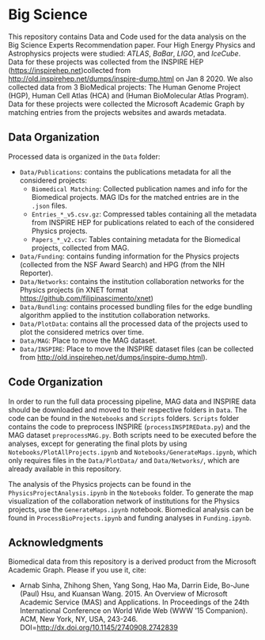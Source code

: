 # Big Science
This repository contains Data and Code used for the data analysis on the Big Science Experts Recommendation paper. Four High Energy Physics and Astrophysics projects were studied: *ATLAS*, *BaBar*, *LIGO*, and *IceCube*. Data for these projects was collected from the INSPIRE HEP (https://inspirehep.net)collected from http://old.inspirehep.net/dumps/inspire-dump.html on Jan 8 2020. We also collected data from 3 BioMedical projects: The Human Genome Project (HGP), Human Cell Atlas (HCA) and (Human BioMolecular Atlas Program). Data for these projects were collected the Microsoft Academic Graph by matching entries from the projects websites and awards metadata.


## Data Organization
Processed data is organized in the `Data` folder:
- `Data/Publications`: contains the publications metadata for all the considered projects:
   - `Biomedical Matching`: Collected publication names and info for the Biomedical projects. MAG IDs for the matched entries are in the `.json` files.
   - `Entries_*_v5.csv.gz`: Compressed tables containing all the metadata from INSPIRE HEP for publications related to each of the considered Physics projects.
   - `Papers_*_v2.csv`: Tables containing metadata for the Biomedical projects, collected from MAG.   
- `Data/Funding`: contains funding information for the Physics projects (collected from the NSF Award Search) and HPG (from the NIH Reporter).
- `Data/Networks`: contains the institution collaboration networks for the Physics projects (in XNET format https://github.com/filipinascimento/xnet)
- `Data/Bundling`: contains processed bundling files for the edge bundling algorithm applied to the institution collaboration networks.
- `Data/PlotData`: contains all the processed data of the projects used to plot the considered metrics over time.
- `Data/MAG`: Place to move the MAG dataset.
- `Data/INSPIRE`: Place to move the INSPIRE dataset files (can be collected from http://old.inspirehep.net/dumps/inspire-dump.html).

## Code Organization
In order to run the full data processing pipeline, MAG data and INSPIRE data should be downloaded and moved to their respective folders in `Data`. The code can be found in the `Notebooks` and `Scripts` folders. `Scripts` folder contains the code to preprocess INSPIRE (`processINSPIREData.py`) and the MAG dataset `preprocessMAG.py`. Both scripts need to be executed before the analyses, except for generating the final plots by using `Notebooks/PlotAllProjects.ipynb` and `Notebooks/GenerateMaps.ipynb`, which only requires files in the `Data/PlotData/` and `Data/Networks/`, which are already available in this repository.

The analysis of the Physics projects can be found in the `PhysicsProjectAnalysis.ipynb` in the `Notebooks` folder. To generate the map visualization of the collaboration network of institutions for the Physics projects, use the `GenerateMaps.ipynb` notebook. Biomedical analysis can be found in `ProcessBioProjects.ipynb` and funding analyses in `Funding.ipynb`.


## Acknowledgments 
Biomedical data from this repository is a derived product from the Microsoft Academic Graph. Please if you use it, cite:

- Arnab Sinha, Zhihong Shen, Yang Song, Hao Ma, Darrin Eide, Bo-June (Paul) Hsu, and Kuansan Wang. 2015. An Overview of Microsoft Academic Service (MAS) and Applications. In Proceedings of the 24th International Conference on World Wide Web (WWW ’15 Companion). ACM, New York, NY, USA, 243-246. DOI=http://dx.doi.org/10.1145/2740908.2742839







  
